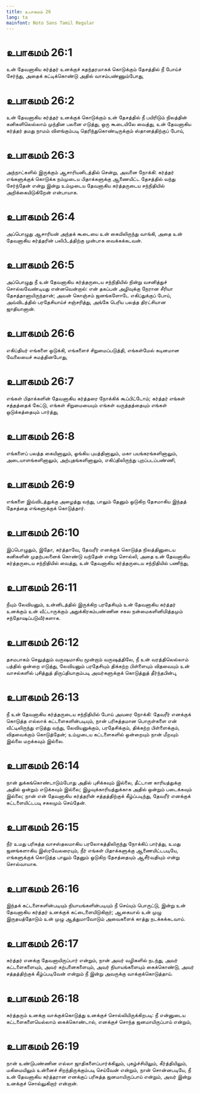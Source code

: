 ```yaml
---
title: உபாகமம் 26
lang: ta
mainfont: Noto Sans Tamil Regular
---
```


# உபாகமம் 26:1

உன் தேவனாகிய கர்த்தர் உனக்குச் சுதந்தரமாகக் கொடுக்கும் தேசத்தில் நீ போய்ச் சேர்ந்து, அதைக் கட்டிக்கொண்டு அதில் வாசம்பண்ணும்போது,

# உபாகமம் 26:2

உன் தேவனாகிய கர்த்தர் உனக்குக் கொடுக்கும் உன் தேசத்தில் நீ பயிரிடும் நிலத்தின் கனிகளிலெல்லாம் முந்தின பலனை எடுத்து, ஒரு கூடையிலே வைத்து, உன் தேவனாகிய கர்த்தர் தமது நாமம் விளங்கும்படி தெரிந்துகொண்டிருக்கும் ஸ்தானத்திற்குப் போய்,

# உபாகமம் 26:3

அந்நாட்களில் இருக்கும் ஆசாரியனிடத்தில் சென்று, அவனை நோக்கி: கர்த்தர் எங்களுக்குக் கொடுக்க நம்முடைய பிதாக்களுக்கு ஆணையிட்ட தேசத்தில் வந்து சேர்ந்தேன் என்று இன்று உம்முடைய தேவனாகிய கர்த்தருடைய சந்நிதியில் அறிக்கையிடுகிறேன் என்பாயாக.

# உபாகமம் 26:4

அப்பொழுது ஆசாரியன் அந்தக் கூடையை உன் கையிலிருந்து வாங்கி, அதை உன் தேவனாகிய கர்த்தரின் பலிபீடத்திற்கு முன்பாக வைக்கக்கடவன்.

# உபாகமம் 26:5

அப்பொழுது நீ உன் தேவனாகிய கர்த்தருடைய சந்நிதியில் நின்று வசனித்துச் சொல்லவேண்டியது என்னவென்றால்: என் தகப்பன் அழிவுக்கு நேரான சீரியா தேசத்தானாயிருந்தான்; அவன் கொஞ்சம் ஜனங்களோடே எகிப்துக்குப் போய், அவ்விடத்தில் பரதேசியாய்ச் சஞ்சரித்து, அங்கே பெரிய பலத்த திரட்சியான ஜாதியானான்.

# உபாகமம் 26:6

எகிப்தியர் எங்களை ஒடுக்கி, எங்களைச் சிறுமைப்படுத்தி, எங்கள்மேல் கடினமான வேலையைச் சுமத்தினபோது,

# உபாகமம் 26:7

எங்கள் பிதாக்களின் தேவனாகிய கர்த்தரை நோக்கிக் கூப்பிட்டோம்; கர்த்தர் எங்கள் சத்தத்தைக் கேட்டு, எங்கள் சிறுமையையும் எங்கள் வருத்தத்தையும் எங்கள் ஒடுக்கத்தையும் பார்த்து,

# உபாகமம் 26:8

எங்களைப் பலத்த கையினாலும், ஓங்கிய புயத்தினாலும், மகா பயங்கரங்களினாலும், அடையாளங்களினாலும், அற்புதங்களினாலும், எகிப்திலிருந்து புறப்படப்பண்ணி,

# உபாகமம் 26:9

எங்களை இவ்விடத்துக்கு அழைத்து வந்து, பாலும் தேனும் ஓடுகிற தேசமாகிய இந்தத் தேசத்தை எங்களுக்குக் கொடுத்தார்.

# உபாகமம் 26:10

இப்பொழுதும், இதோ, கர்த்தாவே, தேவரீர் எனக்குக் கொடுத்த நிலத்தினுடைய கனிகளின் முதற்பலனைக் கொண்டு வந்தேன் என்று சொல்லி, அதை உன் தேவனாகிய கர்த்தருடைய சந்நிதியில் வைத்து, உன் தேவனாகிய கர்த்தருடைய சந்நிதியில் பணிந்து,

# உபாகமம் 26:11

நீயும் லேவியனும், உன்னிடத்தில் இருக்கிற பரதேசியும் உன் தேவனாகிய கர்த்தர் உனக்கும் உன் வீட்டாருக்கும் அநுக்கிரகம்பண்ணின சகல நன்மைகளினிமித்தமும் சந்தோஷப்படுவீர்களாக.

# உபாகமம் 26:12

தசமபாகம் செலுத்தும் வருஷமாகிய மூன்றாம் வருஷத்திலே, நீ உன் வரத்திலெல்லாம் பத்தில் ஒன்றை எடுத்து, லேவியனும் பரதேசியும் திக்கற்ற பிள்ளையும் விதவையும் உன் வாசல்களில் புசித்துத் திருப்தியாகும்படி அவர்களுக்குக் கொடுத்துத் தீர்ந்தபின்பு,

# உபாகமம் 26:13

நீ உன் தேவனாகிய கர்த்தருடைய சந்நிதியில் போய் அவரை நோக்கி: தேவரீர் எனக்குக் கொடுத்த எல்லாக் கட்டளைகளின்படியும், நான் பரிசுத்தமான பொருள்களை என் வீட்டிலிருந்து எடுத்து வந்து, லேவியனுக்கும், பரதேசிக்கும், திக்கற்ற பிள்ளைக்கும், விதவைக்கும் கொடுத்தேன்; உம்முடைய கட்டளைகளில் ஒன்றையும் நான் மீறவும் இல்லை மறக்கவும் இல்லை.

# உபாகமம் 26:14

நான் துக்கங்கொண்டாடும்போது அதில் புசிக்கவும் இல்லை, தீட்டான காரியத்துக்கு அதில் ஒன்றும் எடுக்கவும் இல்லை; இழவுக்காரியத்துக்காக அதில் ஒன்றும் படைக்கவும் இல்லை; நான் என் தேவனாகிய கர்த்தரின் சத்தத்திற்குக் கீழ்ப்படிந்து, தேவரீர் எனக்குக் கட்டளையிட்டபடி சகலமும் செய்தேன்.

# உபாகமம் 26:15

நீர் உமது பரிசுத்த வாசஸ்தலமாகிய பரலோகத்திலிருந்து நோக்கிப் பார்த்து, உமது ஜனங்களாகிய இஸ்ரவேலரையும், நீர் எங்கள் பிதாக்களுக்கு ஆணையிட்டபடியே, எங்களுக்குக் கொடுத்த பாலும் தேனும் ஓடுகிற தேசத்தையும் ஆசீர்வதியும் என்று சொல்வாயாக.

# உபாகமம் 26:16

இந்தக் கட்டளைகளின்படியும் நியாயங்களின்படியும் நீ செய்யும் பொருட்டு, இன்று உன் தேவனாகிய கர்த்தர் உனக்குக் கட்டைளையிடுகிறார்; ஆகையால் உன் முழு இருதயத்தோடும் உன் முழு ஆத்துமாவோடும் அவைகளைக் காத்து நடக்கக்கடவாய்.

# உபாகமம் 26:17

கர்த்தர் எனக்கு தேவனாயிருப்பார் என்றும், நான் அவர் வழிகளில் நடந்து, அவர் கட்டளைகளையும், அவர் கற்பனைகளையும், அவர் நியாயங்களையும் கைக்கொண்டு, அவர் சத்தத்திற்குக் கீழ்ப்படிவேன் என்றும் நீ இன்று அவருக்கு வாக்குக்கொடுத்தாய்.

# உபாகமம் 26:18

கர்த்தரும் உனக்கு வாக்குக்கொடுத்து உனக்குச் சொல்லியிருக்கிறபடி: நீ என்னுடைய கட்டளைகளையெல்லாம் கைக்கொண்டால், எனக்குச் சொந்த ஜனமாயிருப்பாய் என்றும்,

# உபாகமம் 26:19

நான் உண்டுபண்ணின எல்லா ஜாதிகளைப்பார்க்கிலும், புகழ்ச்சியிலும், கீர்த்தியிலும், மகிமையிலும் உன்னைச் சிறந்திருக்கும்படி செய்வேன் என்றும், நான் சொன்னபடியே, நீ உன் தேவனாகிய கர்த்தரான எனக்குப் பரிசுத்த ஜனமாயிருப்பாய் என்றும், அவர் இன்று உனக்குச் சொல்லுகிறார் என்றான்.

